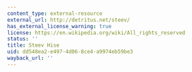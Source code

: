 ```yaml
---
content_type: external-resource
external_url: http://detritus.net/steev/
has_external_license_warning: true
license: https://en.wikipedia.org/wiki/All_rights_reserved
status: ''
title: Steev Hise
uid: dd548ea2-e497-4d06-8ce4-a9974eb59be3
wayback_url: ''
---
```

